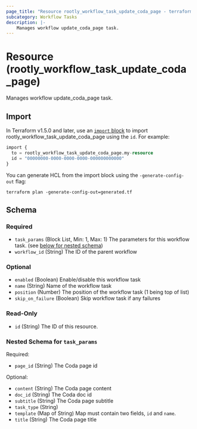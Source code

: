 ```yaml
---
page_title: "Resource rootly_workflow_task_update_coda_page - terraform-provider-rootly"
subcategory: Workflow Tasks
description: |-
    Manages workflow update_coda_page task.
---
```


# Resource (rootly_workflow_task_update_coda_page)

Manages workflow update_coda_page task.



## Import

In Terraform v1.5.0 and later, use an [`import` block](https://developer.hashicorp.com/terraform/language/import) to import rootly_workflow_task_update_coda_page using the `id`. For example:

```terraform
import {
  to = rootly_workflow_task_update_coda_page.my-resource
  id = "00000000-0000-0000-0000-000000000000"
}
```

You can generate HCL from the import block using the `-generate-config-out` flag:

```console
terraform plan -generate-config-out=generated.tf
```

<!-- schema generated by tfplugindocs -->
## Schema

### Required

- `task_params` (Block List, Min: 1, Max: 1) The parameters for this workflow task. (see [below for nested schema](#nestedblock--task_params))
- `workflow_id` (String) The ID of the parent workflow

### Optional

- `enabled` (Boolean) Enable/disable this workflow task
- `name` (String) Name of the workflow task
- `position` (Number) The position of the workflow task (1 being top of list)
- `skip_on_failure` (Boolean) Skip workflow task if any failures

### Read-Only

- `id` (String) The ID of this resource.

<a id="nestedblock--task_params"></a>
### Nested Schema for `task_params`

Required:

- `page_id` (String) The Coda page id

Optional:

- `content` (String) The Coda page content
- `doc_id` (String) The Coda doc id
- `subtitle` (String) The Coda page subtitle
- `task_type` (String)
- `template` (Map of String) Map must contain two fields, `id` and `name`.
- `title` (String) The Coda page title
